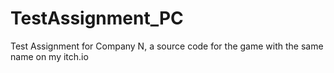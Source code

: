# TestAssignment_PC
Test Assignment for Company N, a source code for the game with the same name on my itch.io
